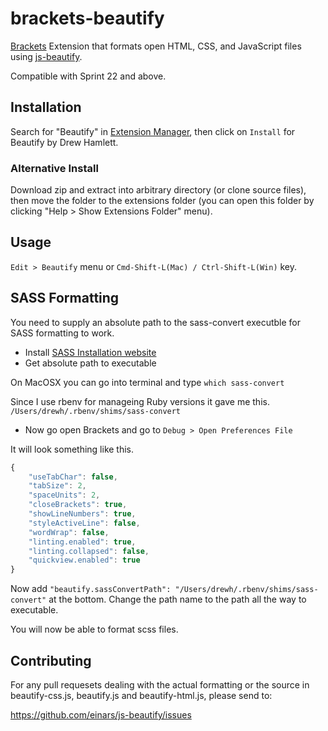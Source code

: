 brackets-beautify
=================

[Brackets](http://brackets.io/) Extension that formats open HTML, CSS, and JavaScript files using [js-beautify](https://github.com/einars/js-beautify).

Compatible with  Sprint 22 and above.

Installation
---
Search for "Beautify" in [Extension Manager](https://github.com/adobe/brackets/wiki/Brackets-Extensions), then click on `Install` for Beautify by Drew Hamlett.

### Alternative Install

Download zip and extract into arbitrary directory (or clone source files), then move the folder to the extensions folder (you can open this folder by clicking "Help > Show Extensions Folder" menu).

Usage
---

`Edit > Beautify` menu or `Cmd-Shift-L(Mac) / Ctrl-Shift-L(Win)` key.

SASS Formatting
---

You need to supply an absolute path to the sass-convert executble for SASS formatting to work.

+ Install [SASS Installation website](http://sass-lang.com/install)
+ Get absolute path to executable

On MacOSX you can go into terminal and type `which sass-convert`

Since I use rbenv for manageing Ruby versions it gave me this.
`/Users/drewh/.rbenv/shims/sass-convert`

+ Now go open Brackets and go to `Debug > Open Preferences File`


It will look something like this.

```js
{
    "useTabChar": false,
    "tabSize": 2,
    "spaceUnits": 2,
    "closeBrackets": true,
    "showLineNumbers": true,
    "styleActiveLine": false,
    "wordWrap": false,
    "linting.enabled": true,
    "linting.collapsed": false,
    "quickview.enabled": true
}
```


Now add ```"beautify.sassConvertPath": "/Users/drewh/.rbenv/shims/sass-convert"``` at the bottom.  Change the path name to the path all the way to executable.

You will now be able to format scss files.


Contributing
---

For any pull requesets dealing with the actual formatting or the source in beautify-css.js, beautify.js and beautify-html.js, please send to:

https://github.com/einars/js-beautify/issues






